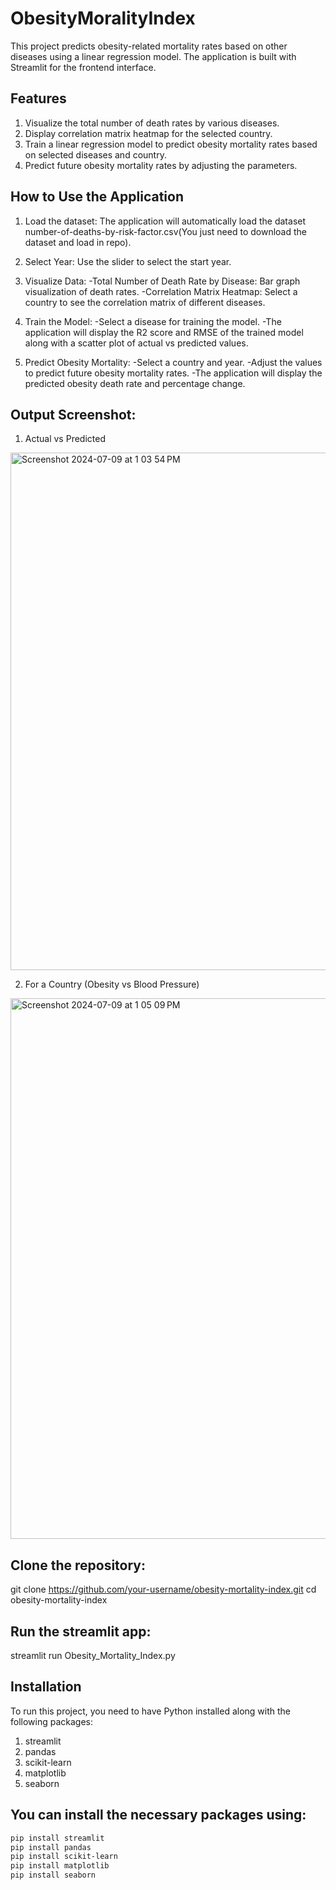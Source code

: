 # ObesityMoralityIndex
This project predicts obesity-related mortality rates based on other diseases using a linear regression model. The application is built with Streamlit for the frontend interface.

## Features
1. Visualize the total number of death rates by various diseases.
2. Display correlation matrix heatmap for the selected country.
3. Train a linear regression model to predict obesity mortality rates based on selected diseases and country.
4. Predict future obesity mortality rates by adjusting the parameters.

## How to Use the Application
1. Load the dataset: The application will automatically load the dataset number-of-deaths-by-risk-factor.csv(You just need to download the dataset and load in repo).

2. Select Year: Use the slider to select the start year.

3. Visualize Data:
-Total Number of Death Rate by Disease: Bar graph visualization of death rates.
-Correlation Matrix Heatmap: Select a country to see the correlation matrix of different diseases.

4. Train the Model:
-Select a disease for training the model.
-The application will display the R2 score and RMSE of the trained model along with a scatter plot of actual vs predicted values.

5. Predict Obesity Mortality:
-Select a country and year.
-Adjust the values to predict future obesity mortality rates.
-The application will display the predicted obesity death rate and percentage change.

## Output Screenshot:
1. Actual vs Predicted
<img width="828" alt="Screenshot 2024-07-09 at 1 03 54 PM" src="https://github.com/Dipenpatel3/ObesityMoralityIndex/assets/60914088/74926385-8162-4ea9-887f-150c6c1b8937">

2. For a Country (Obesity vs Blood Pressure)
<img width="865" alt="Screenshot 2024-07-09 at 1 05 09 PM" src="https://github.com/Dipenpatel3/ObesityMoralityIndex/assets/60914088/d79137d9-c0d3-4a65-98b0-7c8883373382">

## Clone the repository:
git clone https://github.com/your-username/obesity-mortality-index.git
cd obesity-mortality-index

## Run the streamlit app:
streamlit run Obesity_Mortality_Index.py

## Installation
To run this project, you need to have Python installed along with the following packages:

1. streamlit
2. pandas
3. scikit-learn
4. matplotlib
5. seaborn
## You can install the necessary packages using:
```sh
pip install streamlit
pip install pandas
pip install scikit-learn
pip install matplotlib
pip install seaborn


